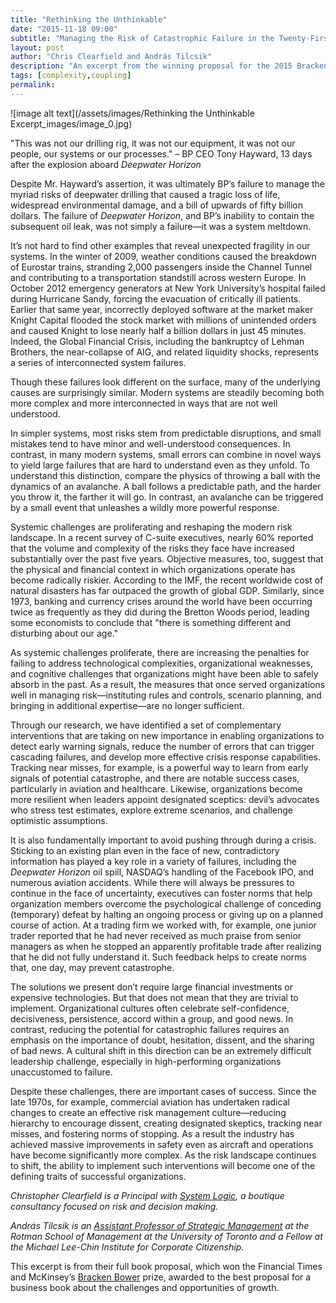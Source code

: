 ```yaml
---
title: "Rethinking the Unthinkable"
date: "2015-11-18 09:00"
subtitle: "Managing the Risk of Catastrophic Failure in the Twenty-First Century"
layout: post
author: "Chris Clearfield and András Tilcsik" 
description: "An excerpt from the winning proposal for the 2015 Bracken Bower Prize, awarded to the best proposal for a business book about the challenges and opportunities of growth."  
tags: [complexity,coupling] 
permalink: 
---
```


![image alt text](/assets/images/Rethinking the Unthinkable Excerpt_images/image_0.jpg)

"This was not our drilling rig, it was not our equipment, it was not our people, our systems or our processes."
– BP CEO Tony Hayward, 13 days after the explosion aboard *Deepwater Horizon*

Despite Mr. Hayward’s assertion, it was ultimately BP’s failure to manage the myriad risks of deepwater drilling that caused a tragic loss of life, widespread environmental damage, and a bill of upwards of fifty billion dollars. The failure of *Deepwater Horizon*, and BP’s inability to contain the subsequent oil leak, was not simply a failure—it was a system meltdown.

It’s not hard to find other examples that reveal unexpected fragility in our systems. In the winter of 2009, weather conditions caused the breakdown of Eurostar trains, stranding 2,000 passengers inside the Channel Tunnel and contributing to a transportation standstill across western Europe. In October 2012 emergency generators at New York University’s hospital failed during Hurricane Sandy, forcing the evacuation of critically ill patients. Earlier that same year, incorrectly deployed software at the market maker Knight Capital flooded the stock market with millions of unintended orders and caused Knight to lose nearly half a billion dollars in just 45 minutes. Indeed, the Global Financial Crisis, including the bankruptcy of Lehman Brothers, the near-collapse of AIG, and related liquidity shocks, represents a series of interconnected system failures.

Though these failures look different on the surface, many of the underlying causes are surprisingly similar. Modern systems are steadily becoming both more complex and more interconnected in ways that are not well understood. 

In simpler systems, most risks stem from predictable disruptions, and small mistakes tend to have minor and well-understood consequences. In contrast, in many modern systems, small errors can combine in novel ways to yield large failures that are hard to understand even as they unfold. To understand this distinction, compare the physics of throwing a ball with the dynamics of an avalanche. A ball follows a predictable path, and the harder you throw it, the farther it will go. In contrast, an avalanche can be triggered by a small event that unleashes a wildly more powerful response.

Systemic challenges are proliferating and reshaping the modern risk landscape. In a recent survey of C-suite executives, nearly 60% reported that the volume and complexity of the risks they face have increased substantially over the past five years. Objective measures, too, suggest that the physical and financial context in which organizations operate has become radically riskier. According to the IMF, the recent worldwide cost of natural disasters has far outpaced the growth of global GDP. Similarly, since 1973, banking and currency crises around the world have been occurring twice as frequently as they did during the Bretton Woods period, leading some economists to conclude that "there is something different and disturbing about our age."

As systemic challenges proliferate, there are increasing the penalties for failing to address technological complexities, organizational weaknesses, and cognitive challenges that organizations might have been able to safely absorb in the past. As a result, the measures that once served organizations well in managing risk—instituting rules and controls, scenario planning, and bringing in additional expertise—are no longer sufficient. 

Through our research, we have identified a set of complementary interventions that are taking on new importance in enabling organizations to detect early warning signals, reduce the number of errors that can trigger cascading failures, and develop more effective crisis response capabilities. Tracking near misses, for example, is a powerful way to learn from early signals of potential catastrophe, and there are notable success cases, particularly in aviation and healthcare. Likewise, organizations become more resilient when leaders appoint designated sceptics: devil’s advocates who stress test estimates, explore extreme scenarios, and challenge optimistic assumptions.

It is also fundamentally important to avoid pushing through during a crisis. Sticking to an existing plan even in the face of new, contradictory information has played a key role in a variety of failures, including the *Deepwater Horizon* oil spill, NASDAQ’s handling of the Facebook IPO, and numerous aviation accidents. While there will always be pressures to continue in the face of uncertainty, executives can foster norms that help organization members overcome the psychological challenge of conceding (temporary) defeat by halting an ongoing process or giving up on a planned course of action. At a trading firm we worked with, for example, one junior trader reported that he had never received as much praise from senior managers as when he stopped an apparently profitable trade after realizing that he did not fully understand it. Such feedback helps to create norms that, one day, may prevent catastrophe.

The solutions we present don’t require large financial investments or expensive technologies. But that does not mean that they are trivial to implement. Organizational cultures often celebrate self-confidence, decisiveness, persistence, accord within a group, and good news. In contrast, reducing the potential for catastrophic failures requires an emphasis on the importance of doubt, hesitation, dissent, and the sharing of bad news. A cultural shift in this direction can be an extremely difficult leadership challenge, especially in high-performing organizations unaccustomed to failure.

Despite these challenges, there are important cases of success. Since the late 1970s, for example, commercial aviation has undertaken radical changes to create an effective risk management culture—reducing hierarchy to encourage dissent, creating designated skeptics, tracking near misses, and fostering norms of stopping. As a result the industry has achieved massive improvements in safety even as aircraft and operations have become significantly more complex. As the risk landscape continues to shift, the ability to implement such interventions will become one of the defining traits of successful organizations.

*Christopher Clearfield is a Principal with [System Logic](http://www.system-logic.com), a boutique consultancy focused on risk and decision making.* 

*András Tilcsik is an [Assistant Professor of Strategic Management](http://www.rotman.utoronto.ca/FacultyAndResearch/Faculty/FacultyBios/Tilcsik.aspx) at the Rotman School of Management at the University of Toronto and a Fellow at the Michael Lee-Chin Institute for Corporate Citizenship.*

This excerpt is from their full book proposal, which won the Financial Times and McKinsey’s [Bracken Bower](http://www.ft.com/intl/indepth/bracken-bower) prize, awarded to the best proposal for a business book about the challenges and opportunities of growth. 


